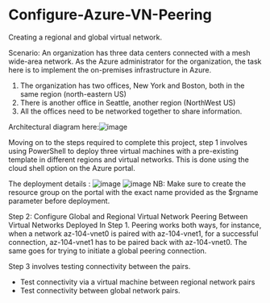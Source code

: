 # Configure-Azure-VN-Peering
Creating a regional and global virtual network.

Scenario:
An organization has three data centers connected with a mesh wide-area network. As the Azure administrator for the organization,
the task here is to implement the on-premises infrastructure in Azure.
1. The organization has two offices, New York and Boston, both in the same region (north-eastern US)
2. There is another office in Seattle, another region (NorthWest US)
3. All the offices need to be networked together to share information.


Architectural diagram here:![image](https://github.com/user-attachments/assets/25790ade-cd8f-4ba9-b6da-4cb121e8d03c)


Moving on to the steps required to complete this project,
step 1 involves using PowerShell to deploy three virtual machines with a pre-existing template in different regions and virtual networks. 
This is done using the cloud shell option on the Azure portal. 

The deployment details : 
![image](https://github.com/user-attachments/assets/160db9e8-a190-411e-a9cf-aec8fa9f6396)
![image](https://github.com/user-attachments/assets/21feb46a-77f2-43bc-9aea-c47ef21011f5)
NB: Make sure to create the resource group on the portal with the exact name provided as the $rgname parameter before deployment. 

Step 2: Configure Global and Regional Virtual Network Peering Between Virtual Networks Deployed In Step 1.
Peering works both ways, for instance, when a network az-104-vnet0 is paired with az-104-vnet1, for a successful connection, az-104-vnet1 has to be paired back with az-104-vnet0.
The same goes for trying to initiate a global peering connection. 

Step 3 involves testing connectivity between the pairs. 
- Test connectivity via a virtual machine between regional network pairs
- Test connectivity between global network pairs. 


